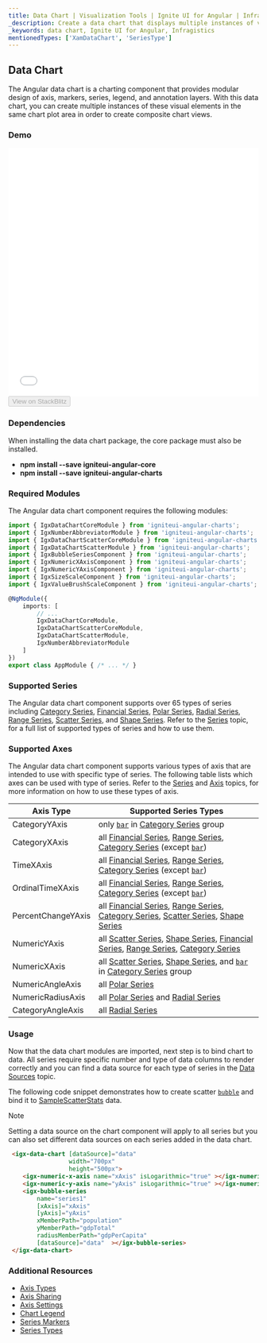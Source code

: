 ```yaml
---
title: Data Chart | Visualization Tools | Ignite UI for Angular | Infragistics
_description: Create a data chart that displays multiple instances of visual elements in the same plot area in order to create composite chart views.
_keywords: data chart, Ignite UI for Angular, Infragistics
mentionedTypes: ['XamDataChart', 'SeriesType']
---
```


## Data Chart

The Angular data chart is a charting component that provides modular design of axis, markers, series, legend, and annotation layers. With this data chart, you can create multiple instances of these visual elements in the same chart plot area in order to create composite chart views.

### Demo

<div class="sample-container loading" style="height: 500px">
    <iframe id="data-chart-overview-iframe" src='{environment:dvDemosBaseUrl}/charts/data-chart-chart-overview' width="100%" height="100%" seamless frameBorder="0" onload="onXPlatSampleIframeContentLoaded(this);"></iframe>
</div>
<div>
    <button data-localize="stackblitz" disabled class="stackblitz-btn" data-iframe-id="data-chart-chart-overview-iframe" data-demos-base-url="{environment:dvDemosBaseUrl}">View on StackBlitz
    </button>


</div>

<div class="divider--half"></div>

### Dependencies

When installing the data chart package, the core package must also be installed.

-   **npm install --save igniteui-angular-core**
-   **npm install --save igniteui-angular-charts**

### Required Modules

The Angular data chart component requires the following modules:

```ts
import { IgxDataChartCoreModule } from 'igniteui-angular-charts';
import { IgxNumberAbbreviatorModule } from 'igniteui-angular-charts';
import { IgxDataChartScatterCoreModule } from 'igniteui-angular-charts';
import { IgxDataChartScatterModule } from 'igniteui-angular-charts';
import { IgxBubbleSeriesComponent } from 'igniteui-angular-charts';
import { IgxNumericXAxisComponent } from 'igniteui-angular-charts';
import { IgxNumericYAxisComponent } from 'igniteui-angular-charts';
import { IgxSizeScaleComponent } from 'igniteui-angular-charts';
import { IgxValueBrushScaleComponent } from 'igniteui-angular-charts';

@NgModule({
    imports: [
        // ...
        IgxDataChartCoreModule,
        IgxDataChartScatterCoreModule,
        IgxDataChartScatterModule,
        IgxNumberAbbreviatorModule
    ]
})
export class AppModule { /* ... */ }
```

<div class="divider--half"></div>

### Supported Series

The Angular data chart component supports over 65 types of series including [Category Series](data-chart-type-category-series.md), [Financial Series](data-chart-type-financial-series.md), [Polar Series](data-chart-type-polar-series.md), [Radial Series](data-chart-type-radial-series.md), [Range Series](data-chart-type-range-series.md), [Scatter Series](data-chart-type-scatter-bubble-series.md), and [Shape Series](data-chart-type-shape-series.md). Refer to the [Series](data-chart-series-types.md) topic, for a full list of supported types of series and how to use them.

### Supported Axes

The Angular data chart component supports various types of axis that are intended to use with specific type of series. The following table lists which axes can be used with type of series.   Refer to the [Series](data-chart-series-types.md) and [Axis](data-chart-axis-types.md) topics, for more information on how to use these types of axis.

| Axis Type          | Supported Series Types                                                                                                                                                                                                                                                                                  |
| ------------------ | ------------------------------------------------------------------------------------------------------------------------------------------------------------------------------------------------------------------------------------------------------------------------------------------------------- |
| CategoryYAxis      | only [`bar`]({environment:dvApiBaseUrl}/products/ignite-ui-angular/api/docs/typescript/latest/enums/seriestype.html#bar) in [Category Series](data-chart-type-category-series.md) group                                                                                                                 |
| CategoryXAxis      | all [Financial Series](data-chart-type-financial-series.md), [Range Series](data-chart-type-range-series.md),  [Category Series](data-chart-type-category-series.md) (except [`bar`]({environment:dvApiBaseUrl}/products/ignite-ui-angular/api/docs/typescript/latest/enums/seriestype.html#bar))       |
| TimeXAxis          | all [Financial Series](data-chart-type-financial-series.md), [Range Series](data-chart-type-range-series.md),  [Category Series](data-chart-type-category-series.md) (except [`bar`]({environment:dvApiBaseUrl}/products/ignite-ui-angular/api/docs/typescript/latest/enums/seriestype.html#bar))       |
| OrdinalTimeXAxis   | all [Financial Series](data-chart-type-financial-series.md), [Range Series](data-chart-type-range-series.md),  [Category Series](data-chart-type-category-series.md) (except [`bar`]({environment:dvApiBaseUrl}/products/ignite-ui-angular/api/docs/typescript/latest/enums/seriestype.html#bar))       |
| PercentChangeYAxis | all [Financial Series](data-chart-type-financial-series.md), [Range Series](data-chart-type-range-series.md), [Category Series](data-chart-type-category-series.md), [Scatter Series](data-chart-type-scatter-bubble-series.md), [Shape Series](data-chart-type-shape-series.md)                        |
| NumericYAxis       | all [Scatter Series](data-chart-type-scatter-bubble-series.md), [Shape Series](data-chart-type-shape-series.md), [Financial Series](data-chart-type-financial-series.md), [Range Series](data-chart-type-range-series.md), [Category Series](data-chart-type-category-series.md)                        |
| NumericXAxis       | all [Scatter Series](data-chart-type-scatter-bubble-series.md), [Shape Series](data-chart-type-shape-series.md), and [`bar`]({environment:dvApiBaseUrl}/products/ignite-ui-angular/api/docs/typescript/latest/enums/seriestype.html#bar) in [Category Series](data-chart-type-category-series.md) group |
| NumericAngleAxis   | all [Polar Series](data-chart-type-polar-series.md)                                                                                                                                                                                                                                                     |
| NumericRadiusAxis  | all [Polar Series](data-chart-type-polar-series.md) and [Radial Series](data-chart-type-radial-series.md)                                                                                                                                                                                               |
| CategoryAngleAxis  | all  [Radial Series](data-chart-type-radial-series.md)                                                                                                                                                                                                                                                  |

### Usage

Now that the data chart modules are imported, next step is to bind chart to data. All series require specific number and type of data columns to render correctly and you can find a data source for each type of series in the [Data Sources](data-chart-data-sources.md) topic.

The following code snippet demonstrates how to create scatter [`bubble`]({environment:dvApiBaseUrl}/products/ignite-ui-angular/api/docs/typescript/latest/enums/seriestype.html#bubble) and bind it to [SampleScatterStats](data-chart-data-sources-stats.md) data.

> [!NOTE]
>
> Setting a data source on the chart component will apply to all series but you can also set different data sources on each series added in the data chart.

```html
 <igx-data-chart [dataSource]="data"
                 width="700px"
                 height="500px">
    <igx-numeric-x-axis name="xAxis" isLogarithmic="true" ></igx-numeric-x-axis>
    <igx-numeric-y-axis name="yAxis" isLogarithmic="true" ></igx-numeric-y-axis>
    <igx-bubble-series
        name="series1"
        [xAxis]="xAxis"
        [yAxis]="yAxis"
        xMemberPath="population"
        yMemberPath="gdpTotal"
        radiusMemberPath="gdpPerCapita"
        [dataSource]="data"  ></igx-bubble-series>
 </igx-data-chart>
```

<div class="divider--half"></div>

### Additional Resources

-   [Axis Types](data-chart-axis-types.md)
-   [Axis Sharing](data-chart-axis-sharing.md)
-   [Axis Settings](data-chart-axis-settings.md)
-   [Chart Legend](data-chart-legends.md)
-   [Series Markers](data-chart-series-markers.md)
-   [Series Types](data-chart-series-types.md)
